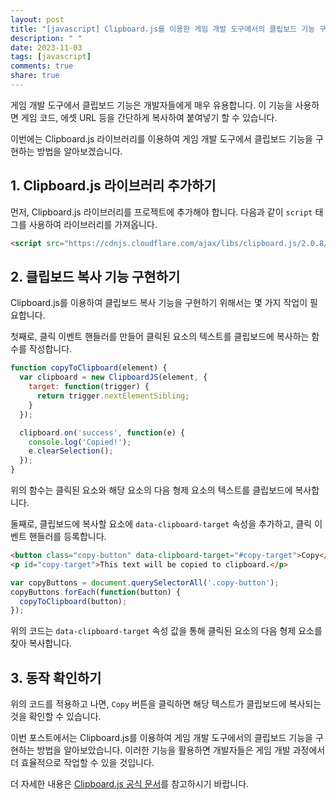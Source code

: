 ```yaml
---
layout: post
title: "[javascript] Clipboard.js를 이용한 게임 개발 도구에서의 클립보드 기능 구현 방법"
description: " "
date: 2023-11-03
tags: [javascript]
comments: true
share: true
---
```


게임 개발 도구에서 클립보드 기능은 개발자들에게 매우 유용합니다. 이 기능을 사용하면 게임 코드, 에셋 URL 등을 간단하게 복사하여 붙여넣기 할 수 있습니다.

이번에는 Clipboard.js 라이브러리를 이용하여 게임 개발 도구에서 클립보드 기능을 구현하는 방법을 알아보겠습니다.

## 1. Clipboard.js 라이브러리 추가하기

먼저, Clipboard.js 라이브러리를 프로젝트에 추가해야 합니다. 다음과 같이 ```script``` 태그를 사용하여 라이브러리를 가져옵니다.

```html
<script src="https://cdnjs.cloudflare.com/ajax/libs/clipboard.js/2.0.8/clipboard.min.js"></script>
```

## 2. 클립보드 복사 기능 구현하기

Clipboard.js를 이용하여 클립보드 복사 기능을 구현하기 위해서는 몇 가지 작업이 필요합니다.

첫째로, 클릭 이벤트 핸들러를 만들어 클릭된 요소의 텍스트를 클립보드에 복사하는 함수를 작성합니다.

```javascript
function copyToClipboard(element) {
  var clipboard = new ClipboardJS(element, {
    target: function(trigger) {
      return trigger.nextElementSibling;
    }
  });

  clipboard.on('success', function(e) {
    console.log('Copied!');
    e.clearSelection();
  });
}
```

위의 함수는 클릭된 요소와 해당 요소의 다음 형제 요소의 텍스트를 클립보드에 복사합니다.

둘째로, 클립보드에 복사할 요소에 ```data-clipboard-target``` 속성을 추가하고, 클릭 이벤트 핸들러를 등록합니다.

```html
<button class="copy-button" data-clipboard-target="#copy-target">Copy</button>
<p id="copy-target">This text will be copied to clipboard.</p>
```

```javascript
var copyButtons = document.querySelectorAll('.copy-button');
copyButtons.forEach(function(button) {
  copyToClipboard(button);
});
```

위의 코드는 ```data-clipboard-target``` 속성 값을 통해 클릭된 요소의 다음 형제 요소를 찾아 복사합니다.

## 3. 동작 확인하기

위의 코드를 적용하고 나면, ```Copy``` 버튼을 클릭하면 해당 텍스트가 클립보드에 복사되는 것을 확인할 수 있습니다.

이번 포스트에서는 Clipboard.js를 이용하여 게임 개발 도구에서의 클립보드 기능을 구현하는 방법을 알아보았습니다. 이러한 기능을 활용하면 개발자들은 게임 개발 과정에서 더 효율적으로 작업할 수 있을 것입니다.

더 자세한 내용은 [Clipboard.js 공식 문서](https://clipboardjs.com/)를 참고하시기 바랍니다.